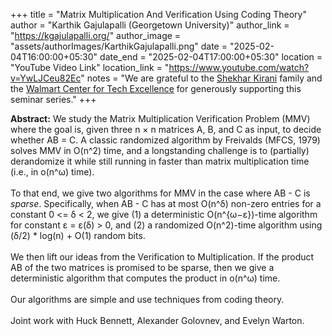+++
title = "Matrix Multiplication And Verification Using Coding Theory"
author = "Karthik Gajulapalli (Georgetown University)"
author_link = "https://kgajulapalli.org/"
author_image = "assets/authorImages/KarthikGajulapalli.png"
date = "2025-02-04T16:00:00+05:30"
date_end = "2025-02-04T17:00:00+05:30"
location = "YouTube Video Link"
location_link = "https://www.youtube.com/watch?v=YwLJCeu82Ec"
notes = "We are grateful to the <a href = "https://www.accel.com/people/shekhar-kirani" target= "_blank">Shekhar Kirani</a> family and the <a href = "https://www.csa.iisc.ac.in/cfe-walmart/" target= "_blank">Walmart Center for Tech Excellence</a> for generously supporting this seminar series."
+++

<b>Abstract:</b>
We study the Matrix Multiplication Verification Problem (MMV) where the goal is, given three n × n matrices A, B, and C as input, to decide whether AB = C. A classic randomized algorithm by Freivalds (MFCS, 1979) solves MMV in O(n^2) time, and a longstanding challenge is to (partially) derandomize it while still running in faster than matrix multiplication time (i.e., in o(n^ω) time).
<br><br>
To that end, we give two algorithms for MMV in the case where AB - C is *sparse*. Specifically, when AB - C has at most O(n^δ) non-zero entries for a constant 0 <= δ < 2, we give (1) a deterministic O(n^{ω−ε})-time algorithm for constant ε = ε(δ) > 0, and (2) a randomized O(n^2)-time algorithm using (δ/2) * log(n) + O(1) random bits.
<br><br>
We then lift our ideas from the Verification to Multiplication. If the product AB of the two matrices is promised to be sparse, then we give a deterministic algorithm that computes the product in o(n^ω) time.
<br><br>
Our algorithms are simple and use techniques from coding theory.
<br><br>
Joint work with Huck Bennett, Alexander Golovnev, and Evelyn Warton.
